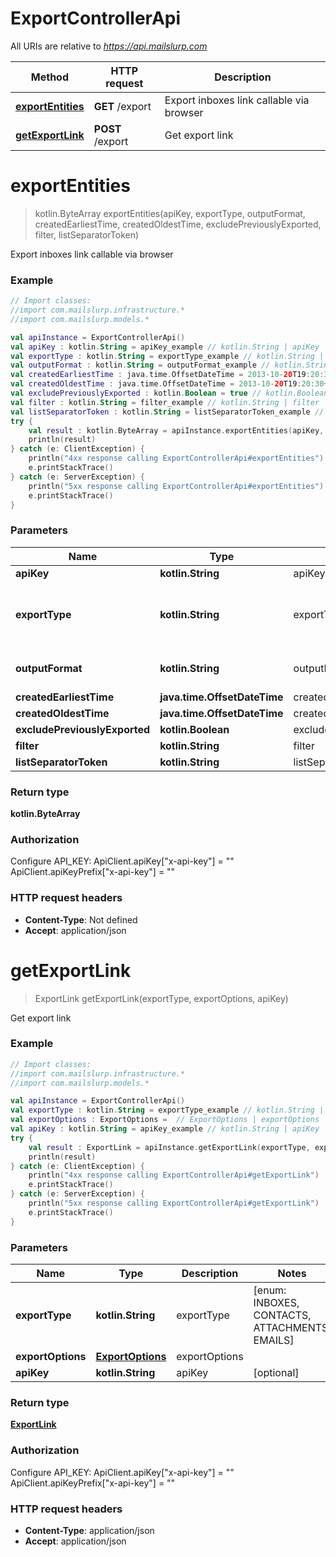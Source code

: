 # ExportControllerApi

All URIs are relative to *https://api.mailslurp.com*

Method | HTTP request | Description
------------- | ------------- | -------------
[**exportEntities**](ExportControllerApi#exportEntities) | **GET** /export | Export inboxes link callable via browser
[**getExportLink**](ExportControllerApi#getExportLink) | **POST** /export | Get export link


<a name="exportEntities"></a>
# **exportEntities**
> kotlin.ByteArray exportEntities(apiKey, exportType, outputFormat, createdEarliestTime, createdOldestTime, excludePreviouslyExported, filter, listSeparatorToken)

Export inboxes link callable via browser

### Example
```kotlin
// Import classes:
//import com.mailslurp.infrastructure.*
//import com.mailslurp.models.*

val apiInstance = ExportControllerApi()
val apiKey : kotlin.String = apiKey_example // kotlin.String | apiKey
val exportType : kotlin.String = exportType_example // kotlin.String | exportType
val outputFormat : kotlin.String = outputFormat_example // kotlin.String | outputFormat
val createdEarliestTime : java.time.OffsetDateTime = 2013-10-20T19:20:30+01:00 // java.time.OffsetDateTime | createdEarliestTime
val createdOldestTime : java.time.OffsetDateTime = 2013-10-20T19:20:30+01:00 // java.time.OffsetDateTime | createdOldestTime
val excludePreviouslyExported : kotlin.Boolean = true // kotlin.Boolean | excludePreviouslyExported
val filter : kotlin.String = filter_example // kotlin.String | filter
val listSeparatorToken : kotlin.String = listSeparatorToken_example // kotlin.String | listSeparatorToken
try {
    val result : kotlin.ByteArray = apiInstance.exportEntities(apiKey, exportType, outputFormat, createdEarliestTime, createdOldestTime, excludePreviouslyExported, filter, listSeparatorToken)
    println(result)
} catch (e: ClientException) {
    println("4xx response calling ExportControllerApi#exportEntities")
    e.printStackTrace()
} catch (e: ServerException) {
    println("5xx response calling ExportControllerApi#exportEntities")
    e.printStackTrace()
}
```

### Parameters

Name | Type | Description  | Notes
------------- | ------------- | ------------- | -------------
 **apiKey** | **kotlin.String**| apiKey |
 **exportType** | **kotlin.String**| exportType | [enum: INBOXES, CONTACTS, ATTACHMENTS, EMAILS]
 **outputFormat** | **kotlin.String**| outputFormat | [enum: CSV_DEFAULT, CSV_EXCEL]
 **createdEarliestTime** | **java.time.OffsetDateTime**| createdEarliestTime | [optional]
 **createdOldestTime** | **java.time.OffsetDateTime**| createdOldestTime | [optional]
 **excludePreviouslyExported** | **kotlin.Boolean**| excludePreviouslyExported | [optional]
 **filter** | **kotlin.String**| filter | [optional]
 **listSeparatorToken** | **kotlin.String**| listSeparatorToken | [optional]

### Return type

**kotlin.ByteArray**

### Authorization


Configure API_KEY:
    ApiClient.apiKey["x-api-key"] = ""
    ApiClient.apiKeyPrefix["x-api-key"] = ""

### HTTP request headers

 - **Content-Type**: Not defined
 - **Accept**: application/json

<a name="getExportLink"></a>
# **getExportLink**
> ExportLink getExportLink(exportType, exportOptions, apiKey)

Get export link

### Example
```kotlin
// Import classes:
//import com.mailslurp.infrastructure.*
//import com.mailslurp.models.*

val apiInstance = ExportControllerApi()
val exportType : kotlin.String = exportType_example // kotlin.String | exportType
val exportOptions : ExportOptions =  // ExportOptions | exportOptions
val apiKey : kotlin.String = apiKey_example // kotlin.String | apiKey
try {
    val result : ExportLink = apiInstance.getExportLink(exportType, exportOptions, apiKey)
    println(result)
} catch (e: ClientException) {
    println("4xx response calling ExportControllerApi#getExportLink")
    e.printStackTrace()
} catch (e: ServerException) {
    println("5xx response calling ExportControllerApi#getExportLink")
    e.printStackTrace()
}
```

### Parameters

Name | Type | Description  | Notes
------------- | ------------- | ------------- | -------------
 **exportType** | **kotlin.String**| exportType | [enum: INBOXES, CONTACTS, ATTACHMENTS, EMAILS]
 **exportOptions** | [**ExportOptions**](ExportOptions)| exportOptions |
 **apiKey** | **kotlin.String**| apiKey | [optional]

### Return type

[**ExportLink**](ExportLink)

### Authorization


Configure API_KEY:
    ApiClient.apiKey["x-api-key"] = ""
    ApiClient.apiKeyPrefix["x-api-key"] = ""

### HTTP request headers

 - **Content-Type**: application/json
 - **Accept**: application/json

